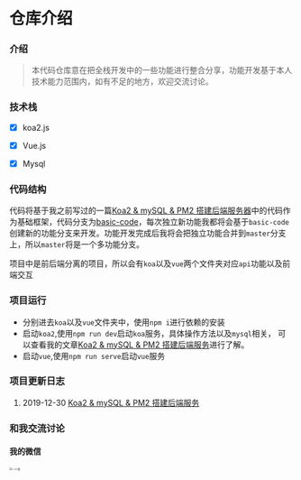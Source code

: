 # 仓库介绍

###  介绍

> 本代码仓库意在把全栈开发中的一些功能进行整合分享，功能开发基于本人技术能力范围内，如有不足的地方，欢迎交流讨论。



### 技术栈

- [x] koa2.js
- [x] Vue.js
- [x] Mysql



### 代码结构

代码将基于我之前写过的一篇[Koa2 & mySQL & PM2 搭建后端服务器](https://juejin.im/post/5e05c1d3f265da33a159e054)中的代码作为基础框架，代码分支为[basic-code](https://github.com/yigeyi/funnyProject/tree/basic-code)，每次独立新功能我都将会基于`basic-code`创建新的功能分支来开发。功能开发完成后我将会把独立功能合并到`master`分支上，所以`master`将是一个多功能分支。

项目中是前后端分离的项目，所以会有`koa`以及`vue`两个文件夹对应`api`功能以及前端交互



### 项目运行

- 分别进去`koa`以及`vue`文件夹中，使用`npm i`进行依赖的安装
- 启动`koa2`,使用`npm run dev`启动`koa`服务，具体操作方法以及`mysql`相关， 可以查看我的文章[Koa2 & mySQL & PM2 搭建后端服务](https://juejin.im/post/5e05c1d3f265da33a159e054)进行了解。
- 启动`vue`,使用`npm run serve`启动`vue`服务



### 项目更新日志

1. 2019-12-30 [Koa2 & mySQL & PM2 搭建后端服务](https://juejin.im/post/5e05c1d3f265da33a159e054)

#### 

### 和我交流讨论

#### 我的微信

<img src="https://osyi-1253683809.cos.ap-guangzhou.myqcloud.com/sns/wechat/wechat-qrcode.jpg" alt="一个奕" title=" 一个奕" style="zoom:33%;" />

